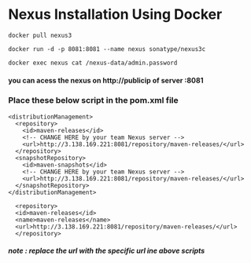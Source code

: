 # Nexus Installation Using Docker 


```
docker pull nexus3
```
```
docker run -d -p 8081:8081 --name nexus sonatype/nexus3c
```
```
docker exec nexus cat /nexus-data/admin.password
```
#### you can acess the nexus on http://publicip of server :8081 

### Place these below script in the pom.xml file 

```
<distributionManagement>
  <repository>
    <id>maven-releases</id>
    <!-- CHANGE HERE by your team Nexus server -->
    <url>http://3.138.169.221:8081/repository/maven-releases/</url>
  </repository>
  <snapshotRepository>
    <id>maven-snapshots</id>
    <!-- CHANGE HERE by your team Nexus server -->
    <url>http://3.138.169.221:8081/repository/maven-releases/</url>
  </snapshotRepository>
</distributionManagement>
```

```
  <repository>
  <id>maven-releases</id>
  <name>maven-releases</name>
  <url>http://3.138.169.221:8081/repository/maven-releases/</url>
  </repository>
```

##### note : replace the url with the specific url ine above scripts


